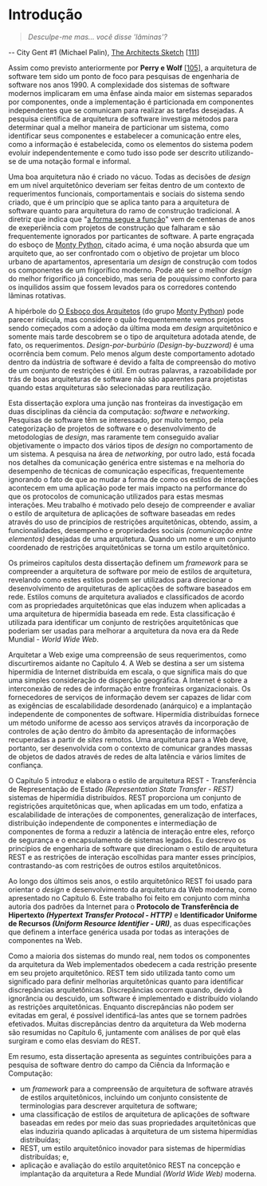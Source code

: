 # Introdução

> *Desculpe-me mas... você disse 'lâminas'?*
>
-- City Gent #1 (Michael Palin), [The Architects Sketch](https://www.youtube.com/watch?v=YW8z9qNA-WM) [[111](Referências.md#111)]

Assim como previsto anteriormente por **Perry e Wolf** [[105](Referências.md#105)], a arquitetura de software tem sido um ponto de foco para pesquisas de engenharia de software nos anos 1990. A complexidade dos sistemas de software modernos implicaram em uma ênfase ainda maior em sistemas separados por componentes, onde a implementação é particionada em componentes independentes que se comunicam para realizar as tarefas desejadas. A pesquisa científica de arquitetura de software investiga métodos para determinar qual a melhor maneira de particionar um sistema, como identificar seus componentes e estabelecer a comunicação entre eles, como a informação é estabelecida, como os elementos do sistema podem evoluir independentemente e como tudo isso pode ser descrito utilizando-se de uma notação formal e informal.

Uma boa arquitetura não é criado no vácuo. Todas as decisões de *design* em um nível arquitetônico deveriam ser feitas dentro de um contexto de requerimentos funcionais, comportamentais e sociais do sistema sendo criado, que é um princípio que se aplica tanto para a arquitetura de software quanto para arquitetura do ramo de construção tradicional. A diretriz que indica que "[a forma segue a função](https://pt.wikipedia.org/wiki/Forma_segue_a_fun%C3%A7%C3%A3o)" vem de centenas de anos de exeperiência com projetos de construção que falharam e são frequentemente ignorados por particantes de software. A parte engraçada do esboço de [Monty Python](https://pt.wikipedia.org/wiki/Monty_Python), citado acima, é uma noção absurda que um arquiteto que, ao ser confrontado com o objetivo de projetar um bloco urbano de apartamentos, apresentaria um *design* de construção com todos os componentes de um frigorífico moderno. Pode até ser o melhor *design* do melhor frigorífico já concebido, mas seria de pouquíssimo conforto para os inquilidos assim que fossem levados para os corredores contendo lâminas rotativas.

A hipérbole do [O Esboço dos Arquitetos](http://www.montypython.net/scripts/architec.php) (do grupo [Monty Python](http://www.montypython.net/)) pode parecer ridícula, mas considere o quão frequentemente vemos projetos sendo começados com a adoção da última moda em *design* arquitetônico e somente mais tarde descobrem se o tipo de arquitetura adotada atende, de fato, os requerimentos. *Design-por-burbúrio (Design-by-buzzword)* é uma ocorrência bem comum. Pelo menos algum deste comportamento adotado dentro da indústria de software é devido a falta de compreensão do motivo de um conjunto de restrições é útil. Em outras palavras, a razoabilidade por trás de boas arquiteturas de software não são aparentes para projetistas quando estas arquiteturas são selecionadas para reutilização.

Esta dissertação explora uma junção nas fronteiras da investigação em duas disciplinas da ciência da computação: *software* e *networking*. Pesquisas de software têm se interessado, por muito tempo, pela categorização de projetos de software e o desenvolvimento de metodologias de *design*, mas raramente tem conseguido avaliar objetivamente o impacto dos vários tipos de *design* no comportamento de um sistema. A pesquisa na área de *networking*, por outro lado, está focada nos detalhes da comunicação genérica entre sistemas e na melhoria do desempenho de técnicas de comunicação específicas, frequentemente ignorando o fato de que ao mudar a forma de como os estilos de interações acontecem em uma aplicação pode ter mais impacto na performance do que os protocolos de comunicação utilizados para estas mesmas interações. Meu trabalho é motivado pelo desejo de compreender e avaliar o estilo de arquitetura de aplicações de software baseadas em redes através do uso de princípios de restrições arquitetônicas, obtendo, assim, a funcionalidades, desempenho e propriedades sociais *(comunicação entre elementos)* desejadas de uma arquitetura. Quando um nome e um conjunto coordenado de restrições arquitetônicas se torna um estilo arquitetônico.

Os primeiros capítulos desta dissertação definem um *framework* para se compreender a arquitetura de software por meio de estilos de arquitetura, revelando como estes estilos podem ser utilizados para direcionar o desenvolvimento de arquiteturas de aplicações de software baseados em rede. Estilos comuns de arquitetura avaliados e classificados de acordo com as propriedades arquitetônicas que elas induzem when aplicadas a uma arquitetura de hipermídia baseada em rede. Esta classificação é utilizada para identificar um conjunto de restrições arquitetônicas que poderiam ser usadas para melhorar a arquitetura da nova era da Rede Mundial - *World Wide Web*.

Arquitetar a Web exige uma compreensão de seus requerimentos, como discurtiremos aidante no Capítulo 4. A Web se destina a ser um sistema hipermídia de Internet distribuída em escala, o que significa mais do que uma simples consideração de disperção geográfica. A Internet é sobre a interconexão de redes de informação entre fronteiras organizacionais. Os fornecedores de serviços de informação devem ser capazes de lidar com as exigências de escalabilidade desordenado (anárquico) e a implantação independente de componentes de software. Hipermídia distribuídas fornece um método uniforme de acesso aos serviços através da incorporação de controles de ação dentro do âmbito da apresentação de informações recuperadas a partir de *sites* remotos. Uma arquitetura para a Web deve, portanto, ser desenvolvida com o contexto de comunicar grandes massas de objetos de dados através de redes de alta latência e vários limites de confiança.

O Capítulo 5 introduz e elabora o estilo de arquitetura REST - Transferência de Representação de Estado *(Representation State Transfer - REST)* sistemas de hipermídia distribuídos. REST proporciona um conjunto de registrições arquitetônicas que, when aplicadas em um todo, enfatiza a escalabilidade de interações de componentes, generalização de interfaces, distribuição independente de componentes e intermediação  de componentes de forma a reduzir a latência de interação entre eles, reforço de segurança e o encapsulamento de sistemas legados. Eu descrevo os princípios de engenharia de software que direcionam o estilo de arquitetura REST e as restrições de interação escolhidas para manter esses princípios, contrastando-as com restrições de outros estilos arquitetônicos.

Ao longo dos últimos seis anos, o estilo arquitetônico REST foi usado para orientar o *design* e desenvolvimento da arquitetura da Web moderna, como apresentado no Capítulo 6. Este trabalho foi feito em conjunto com minha autoria dos padrões da Internet para o **Protocolo de Transferência de Hipertexto _(Hypertext Transfer Protocol - HTTP)_** e **Identificador Uniforme de Recursos _(Uniform Resource Identifier - URI)_**, as duas especificações que definem a interface genérica usada por todas as interações de componentes na Web.

Como a maioria dos sistemas do mundo real, nem todos os componentes da arquitetura da Web implementados obedecem a cada restrição presente em seu projeto arquitetônico. REST tem sido utilizada tanto como um significado para definir melhorias arquitetônicas quanto para identificar discrepâncias arquitetônicas. Discrepâncias ocorrem quando, devido à ignorância ou descuido, um software é implementado e distribuído violando as restrições arquitetônicas. Enquanto discrepâncias não podem ser evitadas em geral, é possível identificá-las antes que se tornem padrões efetivados. Muitas discrepâncias dentro da arquitetura da Web moderna são resumidas no Capítulo 6, juntamente com análises de por quê elas surgiram e como elas desviam do REST.

Em resumo, esta dissertação apresenta as seguintes contribuições para a pesquisa de software dentro do campo da Ciência da Informação e Computação:

* um *framework* para a compreensão de arquitetura de software através de estilos arquitetônicos, incluindo um conjunto consistente de terminologias para descrever arquitetura de software;
* uma classificação de estilos de arquitetura de aplicações de software baseadas em redes por meio das suas propriedades arquitetônicas que elas induziria quando aplicadas à arquitetura de um sistema hipermídias distribuídas;
* REST, um estilo arquitetônico inovador para sistemas de hipermídias distribuídas; e,
* aplicação e avaliação do estilo arquitetônico REST na concepção e implantação da arquitetura a Rede Mundial *(World Wide Web)* moderna.
